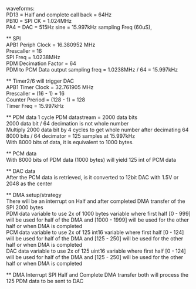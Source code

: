 waveforms:  
PD13 = Half and complete call back = 64Hz  
PB10 = SPI CK = 1.024MHz  
PA4  = DAC = 515Hz sine = 15.997kHz sampling Freq (60uS),   

** SPI   
APB1 Periph Clock = 16.380952 MHz  
Prescaller = 16  
SPI Freq = 1.0238MHz  
PDM Decimation Factor = 64  
PDM to PCM Data output sampling freq = 1.0238MHz / 64 = 15.997kHz      

** Timer2/6 will trigger DAC   
APB1 Timer Clock = 32.761905 MHz  
Prescaller = (16 - 1) = 16  
Counter Preriod = (128 - 1) = 128  
Timer Freq = 15.997kHz  

** PDM data
1 cycle PDM datastream = 2000 data bits  
2000 data bit / 64 decimation is not whole number   
Multiply 2000 data bit by 4 cycles to get whole number after decimating 64  
8000 bits / 64 decimator = 125 samples at 15.997kHz   
With 8000 bits of data, it is equivalent to 1000 bytes. 

** PCM data  
With 8000 bits of PDM data (1000 bytes) will yield 125 int of PCM data  

** DAC data  
After the PCM data is retrieved, is it converted to 12bit DAC with 1.5V or 2048 as the center  

** DMA setup/strategy  
There will be an interrupt on Half and after completed DMA transfer of the SPI 2000 bytes   
PDM data variable to use 2x of 1000 bytes variable where first half [0 - 999] will be used for half of the DMA and [1000 - 1999] will be used for the other half or when DMA is completed  
PCM data variable to use 2x of 125 int16 variable where first half [0 - 124] will be used for half of the DMA and [125 - 250] will be used for the other half or when DMA is completed  
DAC data variable to use 2x of 125 uint16 variable where first half [0 - 124] will be used for half of the DMA and [125 - 250] will be used for the other half or when DMA is completed  

** DMA Interrupt
SPI Half and Complete DMA transfer both will process the 125 PDM data to be sent to DAC  
